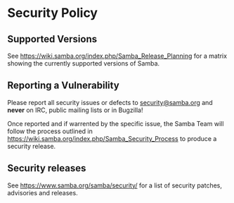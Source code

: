 # Security Policy

## Supported Versions

See https://wiki.samba.org/index.php/Samba_Release_Planning for a
matrix showing the currently supported versions of Samba.

## Reporting a Vulnerability

Please report all security issues or defects to security@samba.org and **never** on IRC, public mailing lists or in Bugzilla!

Once reported and if warrented by the specific issue, the Samba Team
will follow the process outlined in
https://wiki.samba.org/index.php/Samba_Security_Process to produce a
security release.

## Security releases

See https://www.samba.org/samba/security/ for a list of security patches,
advisories and releases.